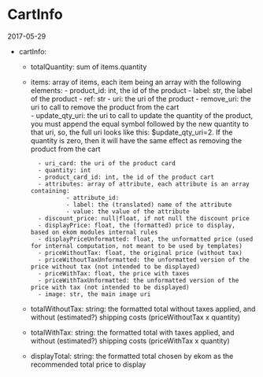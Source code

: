 CartInfo
============
2017-05-29



- cartInfo:
    - totalQuantity: sum of items.quantity
    - items: array of items, each item being an array with the following elements:
            - product_id: int, the id of the product
            - label: str, the label of the product
            - ref: str
            - uri: the uri of the product 
            - remove_uri: the uri to call to remove the product from the cart  
            - update_qty_uri: the uri to call to update the quantity of the product, you must append the equal symbol followed by the new quantity to that uri,
                                    so, the full uri looks like this: $update_qty_uri=2.
                                    If the quantity is zero, then it will have the same effect as removing the product from the cart
                                    
            - uri_card: the uri of the product card 
            - quantity: int
            - product_card_id: int, the id of the product cart
            - attributes: array of attribute, each attribute is an array containing:
                    - attribute_id:
                    - label: the (translated) name of the attribute
                    - value: the value of the attribute
            - discount_price: null|float, if not null the discount price  
            - displayPrice: float, the (formatted) price to display, based on ekom modules internal rules 
            - displayPriceUnformatted: float, the unformatted price (used for internal computation, not meant to be used by templates)  
            - priceWithoutTax: float, the original price (without tax)
            - priceWithoutTaxUnformatted: the unformatted version of the price without tax (not intended to be displayed)
            - priceWithTax: float, the price with taxes
            - priceWithTaxUnformatted: the unformatted version of the price with tax (not intended to be displayed)
            - image: str, the main image uri
    - totalWithoutTax: string: the formatted total without taxes applied, and without (estimated?) shipping costs
                            (priceWithoutTax x quantity)
    - totalWithTax: string: the formatted total with taxes applied, and without (estimated?) shipping costs
                            (priceWithTax x quantity)
    - displayTotal: string: the formatted total chosen by ekom as the recommended total price to display
            
